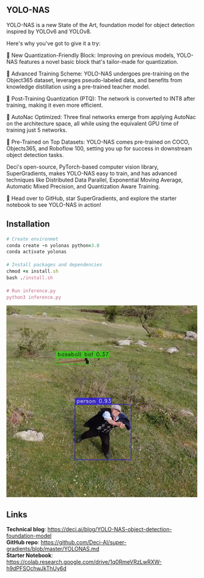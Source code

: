 ## YOLO-NAS

YOLO-NAS is a new State of the Art, foundation model for object detection inspired by YOLOv6 and YOLOv8.

Here's why you've got to give it a try:

🧱 New Quantization-Friendly Block: Improving on previous models, YOLO-NAS features a novel basic block that's tailor-made for quantization.

🚀 Advanced Training Scheme: YOLO-NAS undergoes pre-training on the Object365 dataset, leverages pseudo-labeled data, and benefits from knowledge distillation using a pre-trained teacher model.

🎯 Post-Training Quantization (PTQ): The network is converted to INT8 after training, making it even more efficient.

🧬 AutoNac Optimized: Three final networks emerge from applying AutoNac on the architecture space, all while using the equivalent GPU time of training just 5 networks.

💾 Pre-Trained on Top Datasets: YOLO-NAS comes pre-trained on COCO, Objects365, and Roboflow 100, setting you up for success in downstream object detection tasks.

Deci's open-source, PyTorch-based computer vision library, SuperGradients, makes YOLO-NAS easy to train, and has advanced techniques like Distributed Data Parallel, Exponential Moving Average, Automatic Mixed Precision, and Quantization Aware Training.

🌟 Head over to GitHub, star SuperGradients, and explore the starter notebook to see YOLO-NAS in action!

## Installation
```ruby
# Create environmet 
conda create -n yolonas python=3.8
conda activate yolonas

# Install packages and dependencies
chmod +x install.sh
bash ./install.sh

# Run inference.py
python3 inference.py
```

<img src="https://github.com/TunaUlusoy/YOLO-NAS/blob/master/readme.png" alt= “http://url/to/img.png” width="500" height="500">

## Links

**Technical blog**: https://deci.ai/blog/YOLO-NAS-object-detection-foundation-model <br />
**GitHub repo**: https://github.com/Deci-AI/super-gradients/blob/master/YOLONAS.md <br />
**Starter Notebook**: https://colab.research.google.com/drive/1q0RmeVRzLwRXW-h9dPFSOchwJkThUy6d
